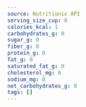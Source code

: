 ```yaml
---
source: Nutritionix API
serving_size_cup: 0
calories_kcal: 1
carbohydrates_g: 0
sugar_g: 0
fiber_g: 0
protein_g: 0
fat_g: 0
saturated_fat_g: 0
cholesterol_mg: 0
sodium_mg: 0
net_carbohydrates_g: 0
tags: []
---
```

